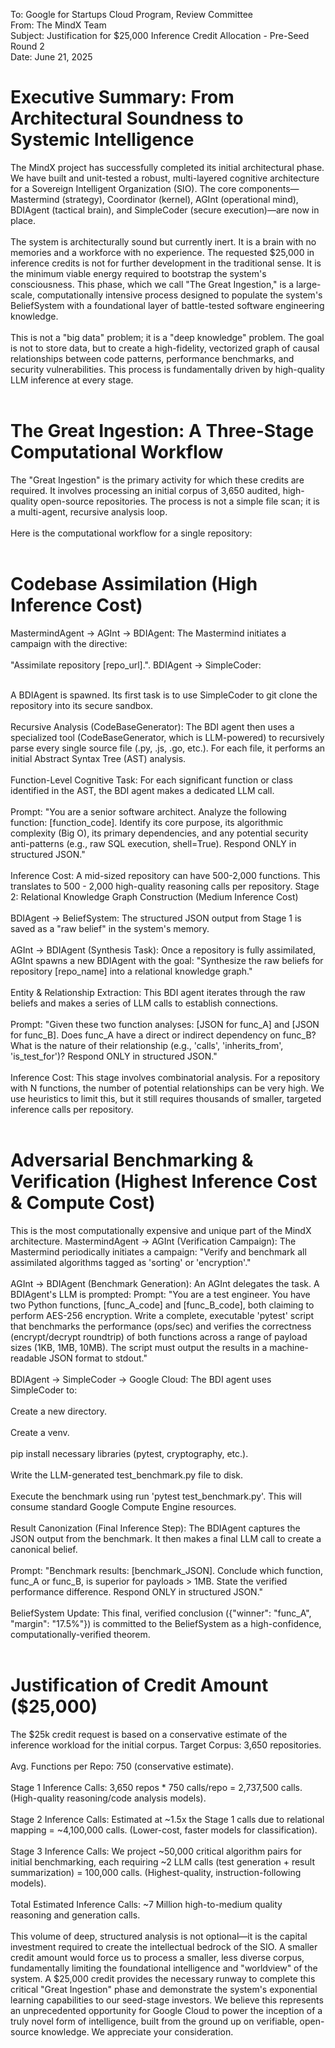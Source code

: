 To: Google for Startups Cloud Program, Review Committee <br />
From: The MindX Team <br />
Subject: Justification for $25,000 Inference Credit Allocation - Pre-Seed Round 2 <br />
Date: June 21, 2025
# Executive Summary: From Architectural Soundness to Systemic Intelligence
The MindX project has successfully completed its initial architectural phase. We have built and unit-tested a robust, multi-layered cognitive architecture for a Sovereign Intelligent Organization (SIO). The core components—Mastermind (strategy), Coordinator (kernel), AGInt (operational mind), BDIAgent (tactical brain), and SimpleCoder (secure execution)—are now in place.<br /><br />
The system is architecturally sound but currently inert. It is a brain with no memories and a workforce with no experience.
The requested $25,000 in inference credits is not for further development in the traditional sense. It is the minimum viable energy required to bootstrap the system's consciousness. This phase, which we call "The Great Ingestion," is a large-scale, computationally intensive process designed to populate the system's BeliefSystem with a foundational layer of battle-tested software engineering knowledge.<br /><br />
This is not a "big data" problem; it is a "deep knowledge" problem. The goal is not to store data, but to create a high-fidelity, vectorized graph of causal relationships between code patterns, performance benchmarks, and security vulnerabilities. This process is fundamentally driven by high-quality LLM inference at every stage.<br /><br />
# The Great Ingestion: A Three-Stage Computational Workflow
The "Great Ingestion" is the primary activity for which these credits are required. It involves processing an initial corpus of 3,650 audited, high-quality open-source repositories. The process is not a simple file scan; it is a multi-agent, recursive analysis loop.<br /><br />
Here is the computational workflow for a single repository:<br /><br />
# Codebase Assimilation (High Inference Cost)
MastermindAgent -> AGInt -> BDIAgent: The Mastermind initiates a campaign with the directive:<br /><br /> "Assimilate repository [repo_url].".
BDIAgent -> SimpleCoder:<br /><br />

A BDIAgent is spawned. Its first task is to use SimpleCoder to git clone the repository into its secure sandbox.<br /><br />
Recursive Analysis (CodeBaseGenerator): The BDI agent then uses a specialized tool (CodeBaseGenerator, which is LLM-powered) to recursively parse every single source file (.py, .js, .go, etc.). For each file, it performs an initial Abstract Syntax Tree (AST) analysis.<br /><br />
Function-Level Cognitive Task: For each significant function or class identified in the AST, the BDI agent makes a dedicated LLM call.<br /><br />
Prompt: "You are a senior software architect. Analyze the following function: [function_code]. Identify its core purpose, its algorithmic complexity (Big O), its primary dependencies, and any potential security anti-patterns (e.g., raw SQL execution, shell=True). Respond ONLY in structured JSON."<br /><br />
Inference Cost: A mid-sized repository can have 500-2,000 functions. This translates to 500 - 2,000 high-quality reasoning calls per repository.
Stage 2: Relational Knowledge Graph Construction (Medium Inference Cost)<br /><br />
BDIAgent -> BeliefSystem: The structured JSON output from Stage 1 is saved as a "raw belief" in the system's memory.<br /><br />
AGInt -> BDIAgent (Synthesis Task): Once a repository is fully assimilated, AGInt spawns a new BDIAgent with the goal: "Synthesize the raw beliefs for repository [repo_name] into a relational knowledge graph."<br /><br />
Entity & Relationship Extraction: This BDI agent iterates through the raw beliefs and makes a series of LLM calls to establish connections.<br /><br />
Prompt: "Given these two function analyses: [JSON for func_A] and [JSON for func_B]. Does func_A have a direct or indirect dependency on func_B? What is the nature of their relationship (e.g., 'calls', 'inherits_from', 'is_test_for')? Respond ONLY in structured JSON."<br /><br />
Inference Cost: This stage involves combinatorial analysis. For a repository with N functions, the number of potential relationships can be very high. We use heuristics to limit this, but it still requires thousands of smaller, targeted inference calls per repository.<br /><br />
# Adversarial Benchmarking & Verification (Highest Inference Cost & Compute Cost)
This is the most computationally expensive and unique part of the MindX architecture.
MastermindAgent -> AGInt (Verification Campaign): The Mastermind periodically initiates a campaign: "Verify and benchmark all assimilated algorithms tagged as 'sorting' or 'encryption'."<br /><br />
AGInt -> BDIAgent (Benchmark Generation): An AGInt delegates the task. A BDIAgent's LLM is prompted:
Prompt: "You are a test engineer. You have two Python functions, [func_A_code] and [func_B_code], both claiming to perform AES-256 encryption. Write a complete, executable 'pytest' script that benchmarks the performance (ops/sec) and verifies the correctness (encrypt/decrypt roundtrip) of both functions across a range of payload sizes (1KB, 1MB, 10MB). The script must output the results in a machine-readable JSON format to stdout."<br /><br />
BDIAgent -> SimpleCoder -> Google Cloud: The BDI agent uses SimpleCoder to:<br /><br />
Create a new directory.<br /><br />
Create a venv.<br /><br />
pip install necessary libraries (pytest, cryptography, etc.).<br /><br />
Write the LLM-generated test_benchmark.py file to disk.<br /><br />
Execute the benchmark using run 'pytest test_benchmark.py'. This will consume standard Google Compute Engine resources.<br /><br />
Result Canonization (Final Inference Step): The BDIAgent captures the JSON output from the benchmark. It then makes a final LLM call to create a canonical belief.<br /><br />
Prompt: "Benchmark results: [benchmark_JSON]. Conclude which function, func_A or func_B, is superior for payloads > 1MB. State the verified performance difference. Respond ONLY in structured JSON."<br /><br />
BeliefSystem Update: This final, verified conclusion ({"winner": "func_A", "margin": "17.5%"}) is committed to the BeliefSystem as a high-confidence, computationally-verified theorem.<br /><br />
# Justification of Credit Amount ($25,000)
The $25k credit request is based on a conservative estimate of the inference workload for the initial corpus.
Target Corpus: 3,650 repositories.<br /><br />
Avg. Functions per Repo: 750 (conservative estimate).<br /><br />
Stage 1 Inference Calls: 3,650 repos * 750 calls/repo = 2,737,500 calls. (High-quality reasoning/code analysis models).<br /><br />
Stage 2 Inference Calls: Estimated at ~1.5x the Stage 1 calls due to relational mapping = ~4,100,000 calls. (Lower-cost, faster models for classification).<br /><br />
Stage 3 Inference Calls: We project ~50,000 critical algorithm pairs for initial benchmarking, each requiring ~2 LLM calls (test generation + result summarization) = 100,000 calls. (Highest-quality, instruction-following models).<br /><br />
Total Estimated Inference Calls: ~7 Million high-to-medium quality reasoning and generation calls.<br /><br />
This volume of deep, structured analysis is not optional—it is the capital investment required to create the intellectual bedrock of the SIO. A smaller credit amount would force us to process a smaller, less diverse corpus, fundamentally limiting the foundational intelligence and "worldview" of the system. A $25,000 credit provides the necessary runway to complete this critical "Great Ingestion" phase and demonstrate the system's exponential learning capabilities to our seed-stage investors.
We believe this represents an unprecedented opportunity for Google Cloud to power the inception of a truly novel form of intelligence, built from the ground up on verifiable, open-source knowledge. We appreciate your consideration.<br /><br />
